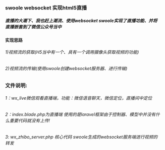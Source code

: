 ### swoole websocket 实现html5直播
##### 直播的大潮下、我也赶上潮流、使用websocket swoole实现了直播功能、并将直播嵌套到了微信公众号当中
#### 实现思路
###### 1)视频流的获取(H5当中有一个、具有一个调用摄像头获取视频的功能)
###### 2)视频流的传输(使用swoole创建websocket服务器、进行传输)

### 文件说明:
###### 1：wx_live微信观看直播端，功能：微信语音聊天，微信定位，直播间中定位
###### 2：index.blade.php为直播端 使用的是laravel框架由于控制器、模型中并没有什么重要代码就没有上传!
###### 3: wx_zhibo_server.php 核心代码 swoole生成的websocket服务端进行视频的转发
